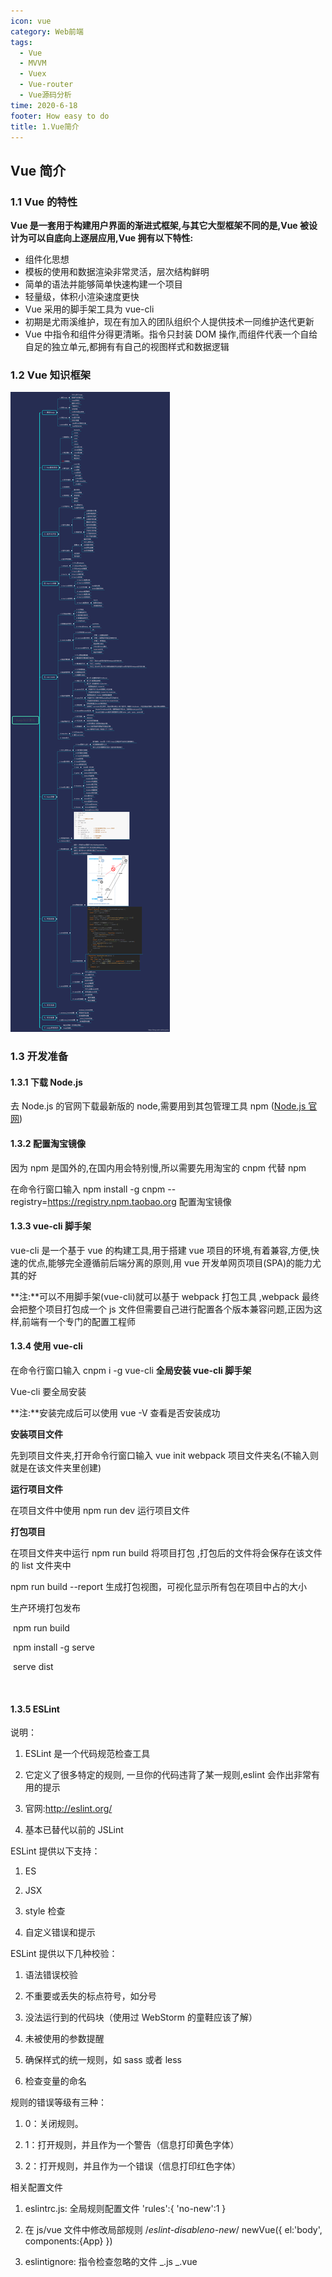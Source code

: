 ```yaml
---
icon: vue
category: Web前端
tags:
  - Vue
  - MVVM
  - Vuex
  - Vue-router
  - Vue源码分析
time: 2020-6-18
footer: How easy to do
title: 1.Vue简介
---
```


## Vue 简介

### 1.1 Vue 的特性

**Vue 是一套用于构建用户界面的渐进式框架,与其它大型框架不同的是,Vue 被设计为可以自底向上逐层应用,Vue 拥有以下特性:**

- 组件化思想
- 模板的使用和数据渲染非常灵活，层次结构鲜明
- 简单的语法并能够简单快速构建一个项目
- 轻量级，体积小渲染速度更快
- Vue 采用的脚手架工具为 vue-cli
- 初期是尤雨溪维护，现在有加入的团队组织个人提供技术一同维护迭代更新
- Vue 中指令和组件分得更清晰。指令只封装 DOM 操作,而组件代表一个自给自足的独立单元,都拥有有自己的视图样式和数据逻辑

### 1.2 Vue 知识框架

![1](./img/1.png)

### 1.3 开发准备

#### 1.3.1 下载 Node.js

去 Node.js 的官网下载最新版的 node,需要用到其包管理工具 npm ([Node.js 官网](https://nodejs.org/en/))

#### 1.3.2 配置淘宝镜像

因为 npm 是国外的,在国内用会特别慢,所以需要先用淘宝的 cnpm 代替 npm

在命令行窗口输入 npm install -g cnpm --registry=https://registry.npm.taobao.org 配置淘宝镜像

#### 1.3.3 vue-cli 脚手架

vue-cli 是一个基于 vue 的构建工具,用于搭建 vue 项目的环境,有着兼容,方便,快速的优点,能够完全遵循前后端分离的原则,用 vue 开发单网页项目(SPA)的能力尤其的好

**注:**可以不用脚手架(vue-cli)就可以基于 webpack 打包工具 ,webpack 最终会把整个项目打包成一个 js 文件但需要自己进行配置各个版本兼容问题,正因为这样,前端有一个专门的配置工程师

#### 1.3.4 使用 vue-cli

在命令行窗口输入 cnpm i -g vue-cli **全局安装 vue-cli 脚手架**

Vue-cli 要全局安装

**注:**安装完成后可以使用 vue -V 查看是否安装成功

**安装项目文件**

先到项目文件夹,打开命令行窗口输入 vue init webpack 项目文件夹名(不输入则就是在该文件夹里创建)

**运行项目文件**

在项目文件中使用 npm run dev 运行项目文件

**打包项目**

在项目文件夹中运行 npm run build 将项目打包 ,打包后的文件将会保存在该文件的 list 文件夹中

npm run build --report 生成打包视图，可视化显示所有包在项目中占的大小

生产环境打包发布

​ npm run build

​ npm install -g serve

​ serve dist

​

#### 1.3.5 ESLint

说明：

1. ESLint 是一个代码规范检查工具

2. 它定义了很多特定的规则, 一旦你的代码违背了某一规则,eslint 会作出非常有用的提示

3. 官网:http://eslint.org/

4. 基本已替代以前的 JSLint

ESLint 提供以下支持：

1. ES

2. JSX

3. style 检查

4. 自定义错误和提示

ESLint 提供以下几种校验：

1. 语法错误校验

2. 不重要或丢失的标点符号，如分号

3. 没法运行到的代码块（使用过 WebStorm 的童鞋应该了解）

4. 未被使用的参数提醒

5. 确保样式的统一规则，如 sass 或者 less

6. 检查变量的命名

规则的错误等级有三种：

1. 0：关闭规则。

2. 1：打开规则，并且作为一个警告（信息打印黄色字体）

3. 2：打开规则，并且作为一个错误（信息打印红色字体）

相关配置文件

1. eslintrc.js: 全局规则配置文件 'rules':{ 'no-new':1 }

2. 在 js/vue 文件中修改局部规则 /_eslint-disableno-new_/ newVue({ el:'body', components:{App} })

3. eslintignore: 指令检查忽略的文件 _.js _.vue

